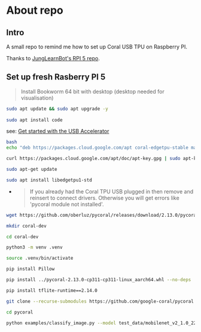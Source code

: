 # About repo

## Intro
A small repo to remind me how to set up Coral USB TPU on Raspberry PI.

Thanks to [JungLearnBot's RPI 5 repo](https://github.com/JungLearnBot/RPi5_yolov8).

## Set up fresh Rasberry PI 5

> Install Bookworm 64 bit with desktop (desktop needed for visualisation)

```bash
sudo apt update && sudo apt upgrade -y
  
sudo apt install code

```
see: [Get started with the USB Accelerator](https://coral.ai/docs/accelerator/get-started/)
```bash
bash
echo "deb https://packages.cloud.google.com/apt coral-edgetpu-stable main" | sudo tee /etc/apt/sources.list.d/coral-edgetpu.list

curl https://packages.cloud.google.com/apt/doc/apt-key.gpg | sudo apt-key add -

sudo apt-get update

sudo apt install libedgetpu1-std
```

- > If you already had the Coral TPU USB plugged in then remove and reinsert to connect drivers. Otherwise you will get errors like 'pycoral module not installed'.
```bash
wget https://github.com/oberluz/pycoral/releases/download/2.13.0/pycoral-2.13.0-cp311-cp311-linux_aarch64.whl

mkdir coral-dev

cd coral-dev

python3 -m venv .venv

source .venv/bin/activate

pip install Pillow

pip install ../pycoral-2.13.0-cp311-cp311-linux_aarch64.whl --no-deps

pip install tflite-runtime==2.14.0

git clone --recurse-submodules https://github.com/google-coral/pycoral

cd pycoral

python examples/classify_image.py --model test_data/mobilenet_v2_1.0_224_inat_bird_quant_edgetpu.tflite --labels test_data/inat_bird_labels.txt --input test_data/bird.bmp

```
